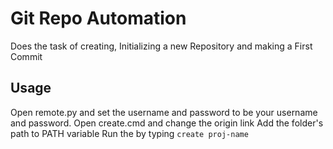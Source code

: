 # Git Repo Automation
Does the task of creating, Initializing a new Repository and making a First Commit

## Usage
Open remote.py and set the username and password to be your username and password.
Open create.cmd and change the origin link
Add the folder's path to PATH variable
Run the by typing `create proj-name`